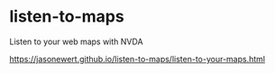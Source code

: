 # listen-to-maps
Listen to your web maps with NVDA

https://jasonewert.github.io/listen-to-maps/listen-to-your-maps.html